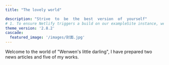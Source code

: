 ```yaml
---
title: "The lovely world"

description: "Strive  to  be  the  best  version  of  yourself"
# 1. To ensure Netlify triggers a build on our exampleSite instance, we need to change a file in the exampleSite directory.
theme_version: '2.8.2'
cascade:
  featured_image: '/images/封面.jpg'
---
```

Welcome to the world of "Wenwen's little darling", I have prepared two news articles and five of my works.